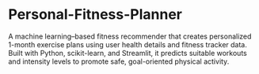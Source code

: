 # Personal-Fitness-Planner
A machine learning–based fitness recommender that creates personalized 1-month exercise plans using user health details and fitness tracker data. Built with Python, scikit-learn, and Streamlit, it predicts suitable workouts and intensity levels to promote safe, goal-oriented physical activity.

